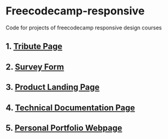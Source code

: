 # Freecodecamp-responsive
Code for projects of freecodecamp responsive design courses
## 1.  [Tribute Page](https://codepen.io/daksh2k/full/OJgQpoQ)
## 2. [Survey Form](https://codepen.io/daksh2k/full/xxrYjGN)
## 3. [Product Landing Page](https://codepen.io/daksh2k/full/OJgEJBe) 
## 4. [Technical Documentation Page](https://codepen.io/daksh2k/full/gORKvxR) 
## 5. [Personal Portfolio Webpage](https://codepen.io/daksh2k/full/rNwKJGb)